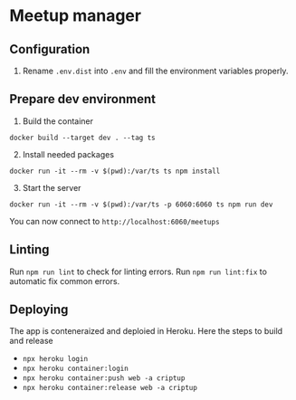 # Meetup manager

## Configuration

1. Rename `.env.dist` into `.env` and fill the environment variables properly.

## Prepare dev environment

1. Build the container

```shell
docker build --target dev . --tag ts
```

2. Install needed packages

```shell
docker run -it --rm -v $(pwd):/var/ts ts npm install
```

3. Start the server

```shell
docker run -it --rm -v $(pwd):/var/ts -p 6060:6060 ts npm run dev
```

You can now connect to `http://localhost:6060/meetups`

## Linting

Run `npm run lint` to check for linting errors.
Run `npm run lint:fix` to automatic fix common errors.

## Deploying

The app is conteneraized and deploied in Heroku. Here the steps to build and release

- `npx heroku login` 
- `npx heroku container:login`
- `npx heroku container:push web -a criptup`
- `npx heroku container:release web -a criptup`

